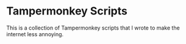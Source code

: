 Tampermonkey Scripts
============
This is a collection of Tampermonkey scripts that I wrote to make the internet less annoying.  
